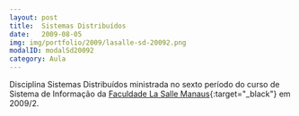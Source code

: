 ```yaml
---
layout: post
title:  Sistemas Distribuídos
date:   2009-08-05
img: img/portfolio/2009/lasalle-sd-20092.png
modalID: modalSd20092
category: Aula
---
```


Disciplina Sistemas Distribuídos ministrada no sexto período do curso de Sistema de Informação da [Faculdade La Salle Manaus][lasalle]{:target="_black"} em 2009/2.

[lasalle]: http://lasalle.edu.br/faculdade/manaus/
